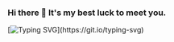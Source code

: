 ### Hi there 👋 It's my best luck to meet you.

<!--
**Sweelg/Sweelg** is a ✨ _special_ ✨ repository because its `README.md` (this file) appears on your GitHub profile.

Here are some ideas to get you started:

- 🔭 I’m currently working on ...
- 🌱 I’m currently learning ...
- 👯 I’m looking to collaborate on ...
- 🤔 I’m looking for help with ...
- 💬 Ask me about ...
- 📫 How to reach me: ...
- 😄 Pronouns: ...
- ⚡ Fun fact: ...
-->


[![Typing SVG](https://readme-typing-svg.demolab.com?font=Fira+Code&pause=2000&color=90F783&vCenter=true&width=435&lines=I+don+no+know+where+to+go%2C+but+I+have+been+on+the+road.)](https://git.io/typing-svg)
